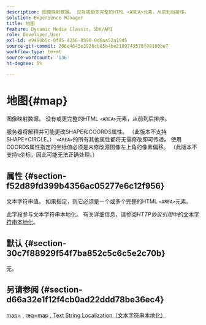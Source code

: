 ```yaml
---
description: 图像映射数据。 没有或更多完整的HTML <AREA>元素，从前到后排序。
solution: Experience Manager
title: 地图
feature: Dynamic Media Classic，SDK/API
role: Developer,User
exl-id: e9490b5c-0f85-4256-8590-0d6aa52a19d5
source-git-commit: 206e4643e3926cb85b4be2189743578f88180be7
workflow-type: tm+mt
source-wordcount: '136'
ht-degree: 5%

---
```


# 地图{#map}

图像映射数据。 没有或更完整的HTML `<AREA>`元素，从前到后排序。

服务器将解释并可能更改SHAPE和COORDS属性。 （此版本不支持SHAPE=CIRCLE。） `<AREA>`的所有其他属性都将无需修改即可传递。 使用COORDS属性指定的坐标值必须是未修改源图像左上角的像素偏移。 （此版本不支持`%`坐标，因此可能无法正确处理。）

## 属性 {#section-f52d89fd399b4356ac05277e6c12f956}

文本字符串值。 如果指定，则它必须是一个或多个完整的HTML `<AREA>`元素。

此字段参与文本字符串本地化。 有关详细信息，请参阅&#x200B;*HTTP协议引用*&#x200B;中的[文本字符串本地化](/help/aem-is-ir-api/is-api/http-ref/image-serving-api-ref/c-http-protocol-reference/c-syntax-and-features/r-text-string-localization.md)。

## 默认 {#section-30c7f88929f54f7ba852c5c6c5e2c70b}

无。

## 另请参阅 {#section-d66a32e1f12f4cb0ad22ddd78be36ec4}

[map=](/help/aem-is-ir-api/is-api/http-ref/image-serving-api-ref/c-http-protocol-reference/c-command-reference/r-map.md) ,  [req=map](/help/aem-is-ir-api/is-api/http-ref/image-serving-api-ref/c-http-protocol-reference/c-command-reference/r-req/r-req.md) [, Text String Localization（文本字符串本地化）](/help/aem-is-ir-api/is-api/http-ref/image-serving-api-ref/c-http-protocol-reference/c-syntax-and-features/r-text-string-localization.md)
